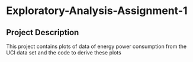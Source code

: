 # Exploratory-Analysis-Assignment-1

## Project Description
This project contains plots of data of energy power consumption from the UCI data set and the code to derive these plots

